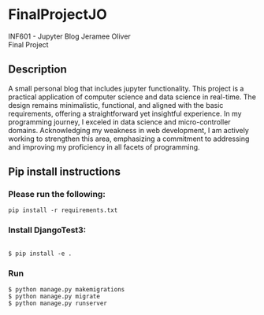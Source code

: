 # FinalProjectJO


INF601 - Jupyter Blog
Jeramee Oliver
<br>Final Project

## Description
A small personal blog that includes jupyter functionality. This project is a practical application of computer science and data science in real-time. The design remains minimalistic, functional, and aligned with the basic requirements, offering a straightforward yet insightful experience. In my programming journey, I exceled in data science and micro-controller domains. Acknowledging my weakness in web development, I am actively working to strengthen this area, emphasizing a commitment to addressing and improving my proficiency in all facets of programming.  

## Pip install instructions

### Please run the following:
```
pip install -r requirements.txt
````

### Install DjangoTest3:
```

$ pip install -e .
```

### Run


```
$ python manage.py makemigrations
$ python manage.py migrate
$ python manage.py runserver
```
